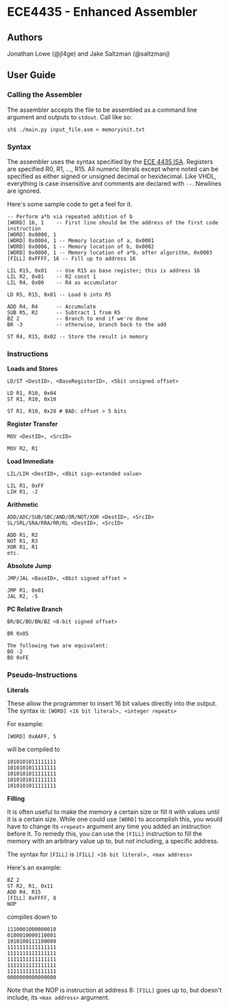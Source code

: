# ECE4435 - Enhanced Assembler

## Authors
Jonathan Lowe (@jl4ge) and Jake Saltzman (@saltzmanj)

## User Guide

### Calling the Assembler

The assembler accepts the file to be assembled as a command line argument and outputs to `stdout`. Call like so:

```
sh$ ./main.py input_file.asm > memoryinit.txt
```


### Syntax

The assembler uses the syntax specified by the [ECE 4435 ISA](https://github.com/saltzmanj/ece4434_delta/blob/master/assembler/ISA4435.pdf). Registers are specified R0, R1, ..., R15. All  numeric literals except where noted can be specified as either signed or unsigned decimal or hexidecimal. Like VHDL, everything is case insensitive and comments are declared with `--`. Newlines are ignored.

Here's some sample code to get a feel for it.

```
-- Perform a*b via repeated addition of b
[WORD] 16, 1    -- First line should be the address of the first code instruction
[WORD] 0x0000, 1
[WORD] 0x0004, 1 -- Memory location of a, 0x0001
[WORD] 0x0006, 1 -- Memory location of b, 0x0002
[WORD] 0x0000, 1 -- Memory location of a*b, after algorithm, 0x0003
[FILL] 0xFFFF, 16 -- Fill up to address 16

LIL R15, 0x01 	-- Use R15 as base register; this is address 16
LIL R2, 0x01 	-- R2 const 1
LIL R4, 0x00 	-- R4 as accumulator

LD R5, R15, 0x01 -- Load b into R5

ADD R4, R4 		-- Accumulate
SUB R5, R2 		-- Subtract 1 from R5
BZ 2 			-- Branch to end if we're done
BR -3			-- otherwise, branch back to the add

ST R4, R15, 0x02 -- Store the result in memory

```

### Instructions

**Loads and Stores**
```
LD/ST <DestID>, <BaseRegisterID>, <5bit unsigned offset>

LD R1, R10, 0x04
ST R1, R10, 0x10

ST R1, R10, 0x20 # BAD: offset > 5 bits
```

**Register Transfer**
```
MOV <DestID>, <SrcID>

MOV R2, R1
```

**Load Immediate**
```
LIL/LIH <DestID>, <8bit sign-extended value>

LIL R1, 0xFF
LIH R1, -2
```

**Arithmetic**

```
ADD/ADC/SUB/SBC/AND/OR/NOT/XOR <DestID>, <SrcID>
SL/SRL/SRA/RRA/RR/RL <DestID>, <SrcID>

ADD R1, R2
NOT R1, R3
XOR R1, R1
etc.
```

**Absolute Jump**

```
JMP/JAL <BaseID>, <8bit signed offset >

JMP R1, 0x01
JAL R2, -5
```

**PC Relative Branch**
```
BR/BC/BO/BN/BZ <8-bit signed offset>

BR 0x05

The following two are equivalent:
BO -2
BO 0xFE
```

### Pseudo-Instructions

**Literals**

These allow the programmer to insert 16 bit values directly into the output. The syntax is: ```[WORD] <16 bit literal>, <integer repeats>```

For example:
```
[WORD] 0xAAFF, 5
```
will be compiled to 
```
1010101011111111
1010101011111111
1010101011111111
1010101011111111
1010101011111111
```

**Filling**

It is often useful to make the memory a certain size or fill it with values until it is a certain size. While one could use `[WORD]` to accomplish this, you would have to change its `<repeat>` argument any time you added an instruction before it. To remedy this, you can use the `[FILL]` instruction to fill the memory with an arbitrary value up to, but not including, a specific address.

The syntax for `[FILL]` is `[FILL] <16 bit literal>, <max address>`

Here's an example:

```
BZ 2
ST R2, R1, 0x11
ADD R4, R15
[FILL] 0xFFFF, 8
NOP
```

compiles down to

```
1110001000000010
0100010000110001
1010100111100000
1111111111111111
1111111111111111
1111111111111111
1111111111111111
1111111111111111
0000000000000000
```

Note that the NOP is instruction at address 8: `[FILL]` goes up to, but doesn't include, its `<max address>` argument.


